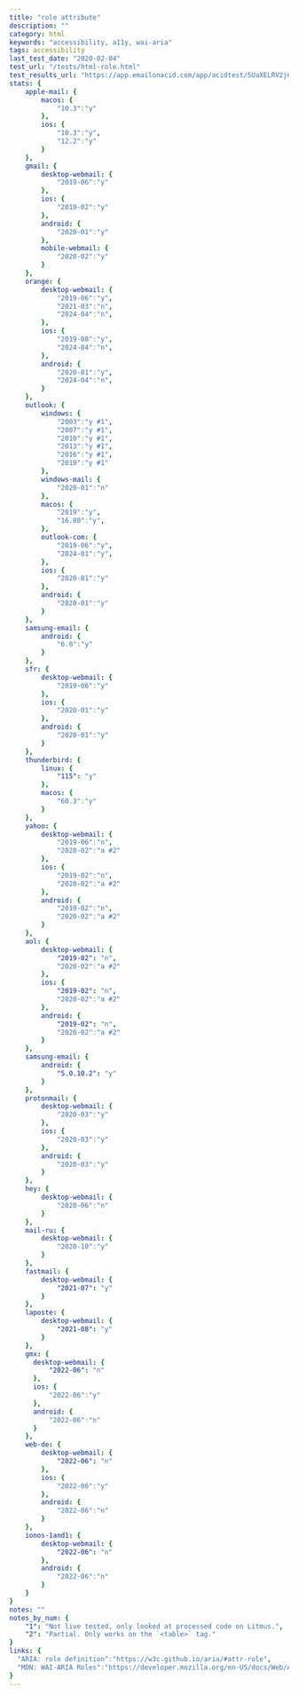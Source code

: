 ```yaml
---
title: "role attribute"
description: ""
category: html
keywords: "accessibility, a11y, wai-aria"
tags: accessibility
last_test_date: "2020-02-04"
test_url: "/tests/html-role.html"
test_results_url: "https://app.emailonacid.com/app/acidtest/5UaXELRV2jCpTG9wg7EEDfjuPE0Elj08cJQGTxK5H4guu/list"
stats: {
    apple-mail: {
        macos: {
            "10.3":"y"
        },
        ios: {
            "10.3":"y",
            "12.2":"y"
        }
    },
    gmail: {
        desktop-webmail: {
            "2019-06":"y"
        },
        ios: {
            "2019-02":"y"
        },
        android: {
            "2020-01":"y"
        },
        mobile-webmail: {
            "2020-02":"y"
        }
    },
    orange: {
        desktop-webmail: {
            "2019-06":"y",
            "2021-03":"n",
            "2024-04":"n",
        },
        ios: {
            "2019-08":"y",
            "2024-04":"n",
        },
        android: {
            "2020-01":"y",
            "2024-04":"n",
        }
    },
    outlook: {
        windows: {
            "2003":"y #1",
            "2007":"y #1",
            "2010":"y #1",
            "2013":"y #1",
            "2016":"y #1",
            "2019":"y #1"
        },
        windows-mail: {
            "2020-01":"n"
        },
        macos: {
            "2019":"y",
            "16.80":"y",
        },
        outlook-com: {
            "2019-06":"y",
            "2024-01":"y",
        },
        ios: {
            "2020-01":"y"
        },
        android: {
            "2020-01":"y"
        }
    },
    samsung-email: {
        android: {
            "6.0":"y"
        }
    },
    sfr: {
        desktop-webmail: {
            "2019-06":"y"
        },
        ios: {
            "2020-01":"y"
        },
        android: {
            "2020-01":"y"
        }
    },
    thunderbird: {
        linux: {
      		"115": "y"
    	},
        macos: {
            "60.3":"y"
        }
    },
    yahoo: {
        desktop-webmail: {
            "2019-06":"n",
			"2020-02":"a #2"
        },
        ios: {
            "2019-02":"n",
            "2020-02":"a #2"
        },
        android: {
            "2019-02":"n",
            "2020-02":"a #2"
        }
    },
    aol: {
        desktop-webmail: {
            "2019-02": "n",
            "2020-02":"a #2"
        },
        ios: {
            "2019-02": "n",
            "2020-02":"a #2"
        },
        android: {
            "2019-02": "n",
            "2020-02":"a #2"
        }
    },
    samsung-email: {
        android: {
            "5.0.10.2": "y"
        }
    },
    protonmail: {
        desktop-webmail: {
            "2020-03":"y"
        },
        ios: {
            "2020-03":"y"
        },
        android: {
            "2020-03":"y"
        }
    },
    hey: {
        desktop-webmail: {
            "2020-06":"n"
        }
    },
    mail-ru: {
        desktop-webmail: {
            "2020-10":"y"
        }
    },
    fastmail: {
        desktop-webmail: {
            "2021-07": "y"
        }
    },
    laposte: {
        desktop-webmail: {
            "2021-08": "y"
        }
    },
    gmx: {
      desktop-webmail: {
          "2022-06": "n"
      },
      ios: {
          "2022-06":"y"
      },
      android: {
          "2022-06":"n"
      }
	},
	web-de: {
		desktop-webmail: {
			"2022-06": "n"
		},
		ios: {
			"2022-06":"y"
		},
		android: {
			"2022-06":"n"
		}
	},
	ionos-1and1: {
		desktop-webmail: {
			"2022-06": "n"
		},
		android: {
			"2022-06":"n"
		}
	}
}
notes: ""
notes_by_num: {
    "1": "Not live tested, only looked at processed code on Litmus.",
	"2": "Partial. Only works on the `<table>` tag."
}
links: {
  "ARIA: role definition":"https://w3c.github.io/aria/#attr-role",
  "MDN: WAI-ARIA Roles":"https://developer.mozilla.org/en-US/docs/Web/Accessibility/ARIA/Roles"
}
---
```

